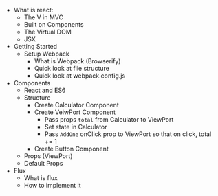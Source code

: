 - What is react:
    - The V in MVC
    - Built on Components
    - The Virtual DOM
    - JSX
- Getting Started
    + Setup Webpack
        * What is Webpack (Browserify)
        * Quick look at file structure
        * Quick look at webpack.config.js
- Components
    + React and ES6
    + Structure
        * Create Calculator Component
        * Create VeiwPort Component
            - Pass props `total` from Calculator to ViewPort
            - Set state in Calculator
            - Pass `AddOne` onClick prop to ViewPort so that on click, total += 1
        * Create Button Component
    + Props (ViewPort)
    + Default Props
- Flux
    + What is flux
    + How to implement it

